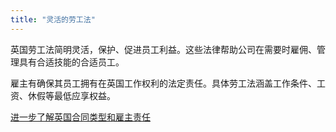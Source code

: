```yaml
---
title: "灵活的劳工法"
---
```


英国劳工法简明灵活，保护、促进员工利益。这些法律帮助公司在需要时雇佣、管理具有合适技能的合适员工。
 
雇主有确保其员工拥有在英国工作权利的法定责任。具体劳工法涵盖工作条件、工资、休假等最低应享权益。

[进一步了解英国合同类型和雇主责任](https://www.gov.uk/contract-types-and-employer-responsibilities/overview)